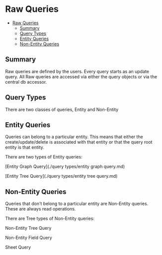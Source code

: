 # Raw Queries
<!-- TOC -->

- [Raw Queries](#raw-queries)
    - [Summary](#summary)
    - [Query Types](#query-types)
    - [Entity Queries](#entity-queries)
    - [Non-Entity Queries](#non-entity-queries)

<!-- /TOC -->
## Summary

Raw queries are defined by the users. Every query starts as an update
query. All Raw queries are accessed via either the query objects or via
the central db accessor.

## Query Types

There are two classes of queries, Entity and Non-Entity

## Entity Queries

Queries can belong to a particular entity.  This means that either the
create/update/delete is associated with that entity or that the query
root entity is that entity.

There are two types of Entity queries:

[Entity Graph Query](./query types/entity graph query.md)

[Entity Tree Query](./query types/entity tree query.md)

## Non-Entity Queries

Queries that don't belong to a particular entity are Non-Entity queries.  These
are always read operations.

There are Tree types of Non-Entity queries:

Non-Entity Tree Query

Non-Entity Field Query

Sheet Query